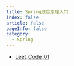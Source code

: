 ```yaml
---
title: Spring底层原理入门
index: false
article: false
pageInfo: false
category:
  - Spring
---
```



- [Leet_Code_01](什么是文件描述符.md)

